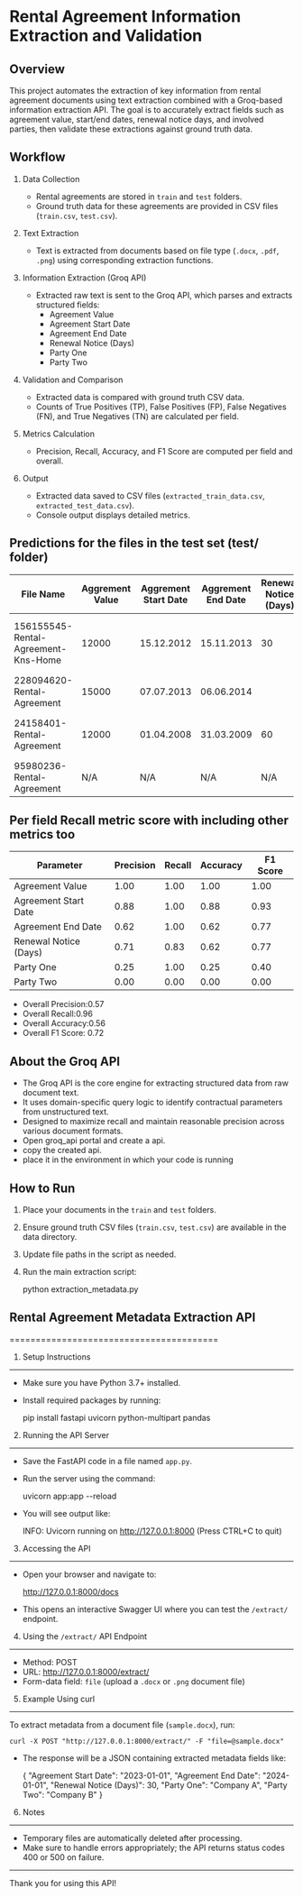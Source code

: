 # Rental Agreement Information Extraction and Validation

## Overview

This project automates the extraction of key information from rental agreement documents using text extraction combined with a Groq-based information extraction API. The goal is to accurately extract fields such as agreement value, start/end dates, renewal notice days, and involved parties, then validate these extractions against ground truth data.

## Workflow

1. Data Collection 
   - Rental agreements are stored in `train` and `test` folders.  
   - Ground truth data for these agreements are provided in CSV files (`train.csv`, `test.csv`).

2. Text Extraction
   - Text is extracted from documents based on file type (`.docx`, `.pdf`, `.png`) using corresponding extraction functions.

3. Information Extraction (Groq API)  
   - Extracted raw text is sent to the Groq API, which parses and extracts structured fields:  
     - Agreement Value  
     - Agreement Start Date  
     - Agreement End Date  
     - Renewal Notice (Days)  
     - Party One  
     - Party Two  

4. Validation and Comparison 
   - Extracted data is compared with ground truth CSV data.  
   - Counts of True Positives (TP), False Positives (FP), False Negatives (FN), and True Negatives (TN) are calculated per field.

5. Metrics Calculation  
   - Precision, Recall, Accuracy, and F1 Score are computed per field and overall.  

6. Output
   - Extracted data saved to CSV files (`extracted_train_data.csv`, `extracted_test_data.csv`).  
   - Console output displays detailed metrics.


## Predictions for the files in the test set (test/ folder) 

| File Name                         | Aggrement Value | Aggrement Start Date | Aggrement End Date | Renewal Notice (Days) | Party One             | Party Two                          |
|----------------------------------|-----------------|---------------------|--------------------|----------------------|-----------------------|----------------------------------|
| 156155545-Rental-Agreement-Kns-Home | 12000           | 15.12.2012          | 15.11.2013         | 30                   | V.K.NATARAJ           | SRI VYSHNAVI DAIRY SPECIALITIES Private Ltd. |
| 228094620-Rental-Agreement       | 15000           | 07.07.2013          | 06.06.2014         |                      | Mr. KAPIL MEHROTRA    | Mr.B.Kishore                     |
| 24158401-Rental-Agreement        | 12000           | 01.04.2008          | 31.03.2009         | 60                   | Sri Hanumaiah         | Sri Vishal Bhardwaj S/O Charnel Singh |
| 95980236-Rental-Agreement        | N/A             | N/A                 | N/A                | N/A                  | N/A                   | N/A                              |




## Per field Recall metric score with including other metrics too 

| Parameter            | Precision | Recall | Accuracy | F1 Score |
|----------------------|-----------|--------|----------|----------|
| Agreement Value      | 1.00      | 1.00   | 1.00     | 1.00     |
| Agreement Start Date | 0.88      | 1.00   | 0.88     | 0.93     |
| Agreement End Date   | 0.62      | 1.00   | 0.62     | 0.77     |
| Renewal Notice (Days)| 0.71      | 0.83   | 0.62     | 0.77     |
| Party One            | 0.25      | 1.00   | 0.25     | 0.40     |
| Party Two            | 0.00      | 0.00   | 0.00     | 0.00     |

- Overall Precision:0.57  
- Overall Recall:0.96  
- Overall Accuracy:0.56  
- Overall F1 Score: 0.72  

## About the Groq API

- The Groq API is the core engine for extracting structured data from raw document text.  
- It uses domain-specific query logic to identify contractual parameters from unstructured text.  
- Designed to maximize recall and maintain reasonable precision across various document formats.
- Open groq_api portal and create a api.
- copy the created api.
- place it in the environment in which your code is running

## How to Run

1. Place your documents in the `train` and `test` folders.  
2. Ensure ground truth CSV files (`train.csv`, `test.csv`) are available in the data directory.  
3. Update file paths in the script as needed.  
4. Run the main extraction script:  
  
   python extraction_metadata.py


   
## Rental Agreement Metadata Extraction API
========================================

1. Setup Instructions
---------------------
- Make sure you have Python 3.7+ installed.
- Install required packages by running:

    pip install fastapi uvicorn python-multipart pandas

2. Running the API Server
-------------------------
- Save the FastAPI code in a file named `app.py`.
- Run the server using the command:

    uvicorn app:app --reload

- You will see output like:

    INFO:     Uvicorn running on http://127.0.0.1:8000 (Press CTRL+C to quit)

3. Accessing the API
--------------------
- Open your browser and navigate to:

    http://127.0.0.1:8000/docs

- This opens an interactive Swagger UI where you can test the `/extract/` endpoint.

4. Using the `/extract/` API Endpoint
-------------------------------------
- Method: POST
- URL: http://127.0.0.1:8000/extract/
- Form-data field: `file` (upload a `.docx` or `.png` document file)

5. Example Using curl
---------------------
To extract metadata from a document file (`sample.docx`), run:

    curl -X POST "http://127.0.0.1:8000/extract/" -F "file=@sample.docx"

- The response will be a JSON containing extracted metadata fields like:

    {
        "Agreement Start Date": "2023-01-01",
        "Agreement End Date": "2024-01-01",
        "Renewal Notice (Days)": 30,
        "Party One": "Company A",
        "Party Two": "Company B"
    }

6. Notes
--------
- Temporary files are automatically deleted after processing.
- Make sure to handle errors appropriately; the API returns status codes 400 or 500 on failure.

---

Thank you for using this API!
